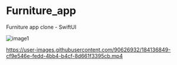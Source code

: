 # Furniture_app
Furniture app clone - SwiftUI

![image1](https://user-images.githubusercontent.com/90626932/184069390-2a96ae07-fba7-4bc5-80c1-8685356409f2.png)

https://user-images.githubusercontent.com/90626932/184136849-cf9e546e-fedd-4bb4-b4cf-8d661f3395cb.mp4

